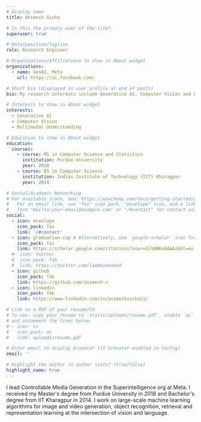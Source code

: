 ```yaml
---
# Display name
title: Animesh Sinha

# Is this the primary user of the site?
superuser: true

# Role/position/tagline
role: Research Engineer

# Organizations/Affiliations to show in About widget
organizations:
  - name: GenAI, Meta
    url: https://ai.facebook.com/

# Short bio (displayed in user profile at end of posts)
bio: My research interests include Generative AI, Computer Vision and Multimodal Understanding.

# Interests to show in About widget
interests:
  - Generative AI
  - Computer Vision
  - Multimodal Understanding

# Education to show in About widget
education:
  courses:
    - course: MS in Computer Science and Statistics
      institution: Purdue University
      year: 2018
    - course: BS in Computer Science
      institution: Indian Institute of Technology (IIT) Kharagpur
      year: 2014

# Social/Academic Networking
# For available icons, see: https://wowchemy.com/docs/getting-started/page-builder/#icons
#   For an email link, use "fas" icon pack, "envelope" icon, and a link in the
#   form "mailto:your-email@example.com" or "/#contact" for contact widget.
social:
  - icon: envelope
    icon_pack: fas
    link: '/#contact'
  - icon: graduation-cap # Alternatively, use `google-scholar` icon from `ai` icon pack
    icon_pack: fas
    link: https://scholar.google.com/citations?user=GlSWNHsAAAAJ&hl=en
  #- icon: twitter
  #  icon_pack: fab
  #  link: https://twitter.com/IamAnimeshed
  - icon: github
    icon_pack: fab
    link: https://github.com/animesh-s
  - icon: linkedin
    icon_pack: fab
    link: https://www.linkedin.com/in/animeshsinha11/

# Link to a PDF of your resume/CV.
# To use: copy your resume to `static/uploads/resume.pdf`, enable `ai` icons in `params.toml`,
# and uncomment the lines below.
# - icon: cv
#   icon_pack: ai
#   link: uploads/resume.pdf

# Enter email to display Gravatar (if Gravatar enabled in Config)
email: ''

# Highlight the author in author lists? (true/false)
highlight_name: true
---
```


I lead Controllable Media Generation in the Superintelligence org at Meta. I received my Master's degree from Purdue University in 2018 and Bachelor's degree from IIT Kharagpur in 2014. I work on large-scale machine learning algorithms for image and video generation, object recognition, retrieval and representation learning at the intersection of vision and language.
